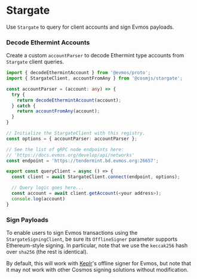 # Stargate

Use `Stargate` to query for client accounts and sign Evmos payloads.

### Decode Ethermint Accounts

Create a custom `accountParser` to decode Ethermint type accounts
from `Stargate` client queries.

```ts
import { decodeEthermintAccount } from '@evmos/proto';
import { StargateClient, accountFromAny } from '@cosmjs/stargate';

const accountParser = (account: any) => {
  try {
    return decodeEthermintAccount(account);
  } catch {
    return accountFromAny(account);
  }
}

// Initialize the StargateClient with this registry.
const options = { accountParser: accountParser };

// See the list of gRPC node endpoints here:
// 'https://docs.evmos.org/develop/api/networks'
const endpoint = 'https://tendermint.bd.evmos.org:26657';

export const queryClient = async () => {
  const client = await StargateClient.connect(endpoint, options);

  // Query logic goes here...
  const account = await client.getAccount(<your address>);
  console.log(account)
}
```

### Sign Payloads

To enable users to sign Evmos transactions using the `StargateSigningClient`,
be sure its `OfflineSigner` parameter supports Ethereum-style signing.
In particular, note that we use the `keccak256` hash over `sha256` (the rest
is identical).

By default, this will work with [Keplr](https://wallet.keplr.app/)'s offline
signer for Evmos, but note that it may not work with other Cosmos signing
solutions without modification.
